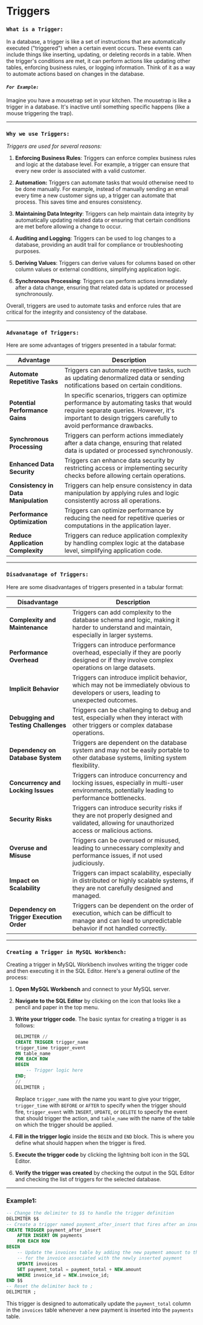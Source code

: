 # Triggers
### `What is a Trigger:`
In a database, a trigger is like a set of instructions that are automatically executed ("triggered") when a certain event occurs. These events can include things like inserting, updating, or deleting records in a table. When the trigger's conditions are met, it can perform actions like updating other tables, enforcing business rules, or logging information. Think of it as a way to automate actions based on changes in the database.

#### *`For Example:`*
Imagine you have a mousetrap set in your kitchen. The mousetrap is like a trigger in a database. It's inactive until something specific happens (like a mouse triggering the trap).

---
### `Why we use Triggers:`
*Triggers are used for several reasons:*

1. **Enforcing Business Rules**: Triggers can enforce complex business rules and logic at the database level. For example, a trigger can ensure that every new order is associated with a valid customer.

2. **Automation:** Triggers can automate tasks that would otherwise need to be done manually.  For example, instead of manually sending an email every time a new customer signs up, a trigger can automate that process. This saves time and ensures consistency.

3. **Maintaining Data Integrity**: Triggers can help maintain data integrity by automatically updating related data or ensuring that certain conditions are met before allowing a change to occur.

4. **Auditing and Logging**: Triggers can be used to log changes to a database, providing an audit trail for compliance or troubleshooting purposes.

5. **Deriving Values**: Triggers can derive values for columns based on other column values or external conditions, simplifying application logic.

6. **Synchronous Processing**: Triggers can perform actions immediately after a data change, ensuring that related data is updated or processed synchronously.

Overall, triggers are used to automate tasks and enforce rules that are critical for the integrity and consistency of the database.

---

### `Advanatage of Triggers:`
Here are some advantages of triggers presented in a tabular format:

| **Advantage**                                 | **Description**                                                                                                                                                  |
|-------------------------------------------|--------------------------------------------------------------------------------------------------------------------------------------------------------------|
| **Automate Repetitive Tasks**             | Triggers can automate repetitive tasks, such as updating denormalized data or sending notifications based on certain conditions.                          |
| **Potential Performance Gains**               | In specific scenarios, triggers can optimize performance by automating tasks that would require separate queries. However, it's important to design triggers carefully to avoid performance drawbacks.                     |
| **Synchronous Processing**                | Triggers can perform actions immediately after a data change, ensuring that related data is updated or processed synchronously.                            |
| **Enhanced Data Security**                | Triggers can enhance data security by restricting access or implementing security checks before allowing certain operations.                                |
| **Consistency in Data Manipulation**      | Triggers can help ensure consistency in data manipulation by applying rules and logic consistently across all operations.                                  |
| **Performance Optimization**              | Triggers can optimize performance by reducing the need for repetitive queries or computations in the application layer.                                   |
| **Reduce Application Complexity**         | Triggers can reduce application complexity by handling complex logic at the database level, simplifying application code.                                   |

---
### `Disadvanatage of Triggers:`
Here are some disadvantages of triggers presented in a tabular format:

| **Disadvantage**                              | **Description**                                                                                                                                                  |
|-------------------------------------------|--------------------------------------------------------------------------------------------------------------------------------------------------------------|
| **Complexity and Maintenance**            | Triggers can add complexity to the database schema and logic, making it harder to understand and maintain, especially in larger systems.                     |
| **Performance Overhead**                 | Triggers can introduce performance overhead, especially if they are poorly designed or if they involve complex operations on large datasets.                |
| **Implicit Behavior**                     | Triggers can introduce implicit behavior, which may not be immediately obvious to developers or users, leading to unexpected outcomes.                       |
| **Debugging and Testing Challenges**      | Triggers can be challenging to debug and test, especially when they interact with other triggers or complex database operations.                            |
| **Dependency on Database System**         | Triggers are dependent on the database system and may not be easily portable to other database systems, limiting system flexibility.                        |
| **Concurrency and Locking Issues**        | Triggers can introduce concurrency and locking issues, especially in multi-user environments, potentially leading to performance bottlenecks.              |
| **Security Risks**                        | Triggers can introduce security risks if they are not properly designed and validated, allowing for unauthorized access or malicious actions.              |
| **Overuse and Misuse**                    | Triggers can be overused or misused, leading to unnecessary complexity and performance issues, if not used judiciously.                                    |
| **Impact on Scalability**                 | Triggers can impact scalability, especially in distributed or highly scalable systems, if they are not carefully designed and managed.                      |
| **Dependency on Trigger Execution Order** | Triggers can be dependent on the order of execution, which can be difficult to manage and can lead to unpredictable behavior if not handled correctly.   |

---

### `Creating a Trigger in MySQL Workbench:`
Creating a trigger in MySQL Workbench involves writing the trigger code and then executing it in the SQL Editor. Here's a general outline of the process:

1. **Open MySQL Workbench** and connect to your MySQL server.

2. **Navigate to the SQL Editor** by clicking on the icon that looks like a pencil and paper in the top menu.

3. **Write your trigger code**. The basic syntax for creating a trigger is as follows:

   ```sql
   DELIMITER //
   CREATE TRIGGER trigger_name
   trigger_time trigger_event
   ON table_name
   FOR EACH ROW
   BEGIN
       -- Trigger logic here
   END;
   //
   DELIMITER ;
   ```

   Replace `trigger_name` with the name you want to give your trigger, `trigger_time` with `BEFORE` or `AFTER` to specify when the trigger should fire, `trigger_event` with `INSERT`, `UPDATE`, or `DELETE` to specify the event that should trigger the action, and `table_name` with the name of the table on which the trigger should be applied.

4. **Fill in the trigger logic** inside the `BEGIN` and `END` block. This is where you define what should happen when the trigger is fired.

5. **Execute the trigger code** by clicking the lightning bolt icon in the SQL Editor.

6. **Verify the trigger was created** by checking the output in the SQL Editor and checking the list of triggers for the selected database.

---

### Example1:

```sql
-- Change the delimiter to $$ to handle the trigger definition
DELIMITER $$
-- Create a trigger named payment_after_insert that fires after an insertion into the payments table
CREATE TRIGGER payment_after_insert
    AFTER INSERT ON payments
    FOR EACH ROW
BEGIN
    -- Update the invoices table by adding the new payment amount to the payment_total column
    -- for the invoice associated with the newly inserted payment
    UPDATE invoices
    SET payment_total = payment_total + NEW.amount
    WHERE invoice_id = NEW.invoice_id;
END $$
-- Reset the delimiter back to ;
DELIMITER ;
```

This trigger is designed to automatically update the `payment_total` column in the `invoices` table whenever a new payment is inserted into the `payments` table.
